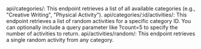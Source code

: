api/categories/: This endpoint retrieves a list of all available categories (e.g., "Creative Writing", "Physical Activity").
api/categories/:id/activities/: This endpoint retrieves a list of random activities for a specific category ID. You can optionally include a query parameter like ?count=5 to specify the number of activities to return.
api/activities/random/: This endpoint retrieves a single random activity from any category.
